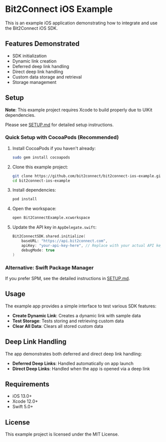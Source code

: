 # Bit2Connect iOS Example

This is an example iOS application demonstrating how to integrate and use the Bit2Connect iOS SDK.

## Features Demonstrated

- SDK initialization
- Dynamic link creation
- Deferred deep link handling
- Direct deep link handling
- Custom data storage and retrieval
- Storage management

## Setup

**Note**: This example project requires Xcode to build properly due to UIKit dependencies.

Please see [SETUP.md](SETUP.md) for detailed setup instructions.

### Quick Setup with CocoaPods (Recommended)

1. Install CocoaPods if you haven't already:
   ```bash
   sudo gem install cocoapods
   ```

2. Clone this example project:
   ```bash
   git clone https://github.com/bit2connect/bit2connect-ios-example.git
   cd bit2connect-ios-example
   ```

3. Install dependencies:
   ```bash
   pod install
   ```

4. Open the workspace:
   ```bash
   open Bit2ConnectExample.xcworkspace
   ```

5. Update the API key in `AppDelegate.swift`:
   ```swift
   Bit2ConnectSDK.shared.initialize(
       baseURL: "https://api.bit2connect.com",
       apiKey: "your-api-key-here", // Replace with your actual API key
       debugMode: true
   )
   ```

### Alternative: Swift Package Manager

If you prefer SPM, see the detailed instructions in [SETUP.md](SETUP.md).

## Usage

The example app provides a simple interface to test various SDK features:

- **Create Dynamic Link**: Creates a dynamic link with sample data
- **Test Storage**: Tests storing and retrieving custom data
- **Clear All Data**: Clears all stored custom data

## Deep Link Handling

The app demonstrates both deferred and direct deep link handling:

- **Deferred Deep Links**: Handled automatically on app launch
- **Direct Deep Links**: Handled when the app is opened via a deep link

## Requirements

- iOS 13.0+
- Xcode 12.0+
- Swift 5.0+

## License

This example project is licensed under the MIT License.

